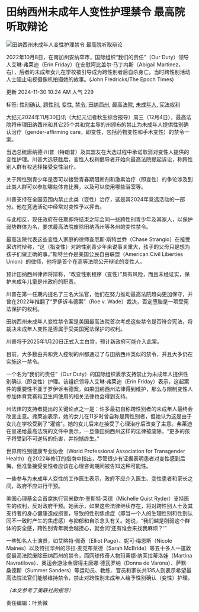 # 田纳西州未成年人变性护理禁令 最高院听取辩论

![田纳西州未成年人变性护理禁令 最高院听取辩论](https://i.epochtimes.com/assets/uploads/2024/10/id14346226-Screenshot-2024-10-07-162816-600x400.png)

2022年10月8日，在南加州安纳罕市，国际组织“我们的责任”（Our Duty）领导人艾琳‧弗莱迪（Erin Friday）在安慰阿比盖尔‧马丁内斯（Abigail Martinez，右），后者的未成年女儿在学校被引导成为跨性别者后自杀身亡。当时跨性别活动人士阻止电视摄像机拍摄她的故事。(John Fredricks/The Epoch Times)

更新 2024-11-30 10:24 AM 人气 229

标签: [性别确认](https://www.epochtimes.com/gb/tag/%E6%80%A7%E5%88%AB%E7%A1%AE%E8%AE%A4.html), [跨性别](https://www.epochtimes.com/gb/tag/%E8%B7%A8%E6%80%A7%E5%88%AB.html), [变性](https://www.epochtimes.com/gb/tag/%E5%8F%98%E6%80%A7.html), [禁令](https://www.epochtimes.com/gb/tag/%E7%A6%81%E4%BB%A4.html), [田纳西州](https://www.epochtimes.com/gb/tag/%E7%94%B0%E7%BA%B3%E8%A5%BF%E5%B7%9E.html), [最高法院](https://www.epochtimes.com/gb/tag/%E6%9C%80%E9%AB%98%E6%B3%95%E9%99%A2.html), [未成年人](https://www.epochtimes.com/gb/tag/%E6%9C%AA%E6%88%90%E5%B9%B4%E4%BA%BA.html), [宪法权利](https://www.epochtimes.com/gb/tag/%E5%AE%AA%E6%B3%95%E6%9D%83%E5%88%A9.html)

大纪元2024年11月30日讯（大纪元记者秋生综合报导）周三（12月4日），最高法院将审理田纳西州和其它25个共和党主导的州颁布的禁止为未成年人提供性别确认治疗（gender-affirming care，即变性，包括药物变性和手术变性）的禁令一案。

当选总统唐纳德‧川普（特朗普）及其盟友在大选过程中承诺取消对变性人提供的变性护理。川普大选获胜后，变性人权利倡导者开始向最高法院提起诉讼，称跨性别人群有权选择接受变性治疗。

关于跨性别青少年是否可以接受青春期阻断剂和激素治疗（即变性）的争论涉及到此类人群可以参加哪些体育比赛，以及可以使用哪些浴室等。

川普支持在全国范围内禁止此类（变性）治疗，这是其2024年竞选活动的一部分。他在竞选活动中经常对变性予以抨击。

与此相反，现任政府在任期即将结束之际会同一些跨性别青少年及其家人，以保护弱势群体为名，要求最高法院废除田纳西州等各州的变性禁令。

最高法院代表这些变性人家庭的律师查厄斯‧斯特兰乔（Chase Strangio）在接受采访时辩称，“这（指变性）对跨性别青少年来说事关重大，孩子的父母只是想为孩子们做正确的事。”斯特兰乔是美国公民自由联盟（American Civil Liberties Union）的律师，他将是首个在高等法院公开辩论的变性人。

预计田纳西州律师将辩称，“改变性别程序（变性）”具有风险，而且未经证实，保护未成年儿童是州政府的职责。

川普在第一任期内提名了三名大法官，他们在努力推动最高法院趋向更加保守，并曾在2022年推翻了“罗伊诉韦德案”（Roe v. Wade）裁决，否定堕胎是一项受宪法保护的权利。

田纳西州未成年人变性禁令案是美国最高法院首次考虑这些禁令是否符合宪法，将裁决未成年人变性是否属于受美国宪法保护的权利。

川普将于2025年1月20日正式入主白宫，预计新政府可能介入此案。

目前，大多数由共和党人控制的州都通过了与田纳西州类似的禁令，并且大多仍在实施这一禁令。

一个名为“我们的责任”（Our Duty）的国际组织表示支持禁止为未成年人提供性别确认（即变性）护理。该组织领导人艾琳‧弗莱迪（Erin Friday）表示，这起案件的重要性不亚于罗伊诉韦德案，如果田纳西州法律得到维护，那么与限制变性人参加体育竞赛和卫生间使用的相关法律也会得到支持。

州法律的支持者提出的关键论点之一是：许多最初自称跨性别者的未成年人最终会改变主意。弗莱迪表示，她的女儿在11岁时曾自称是跨性别者，但她认为这是由于女儿在学校受到了“灌输”。她的女儿后来在接受了心理治疗后改变了主意。弗莱迪在呈递给最高法院的文件中表示，一旦像田纳西州这样的法律被废除，“更多的孩子将受到不可逆转的伤害，并抱憾终生。”

世界跨性别健康专业协会（World Professional Association for Transgender Health）在2022年修订的指南中指出，尽管很少有证据表明患者对变性感到后悔，但准备接受变性者应该在心理咨询期间被告知这种可能性。

一些参与为未成年人变性的工作医生表示，政府不应介入医生、变性患者和家长之间，政府不应进行干预。

美国心理基金会首席执行官米歇尔‧奎斯特‧莱德（Michelle Quist Ryder）支持医生的权利，反对政府干预。她表示，如果这些法律继续存在，将对跨性别人士及其支持者的身心健康造成损害，导致的性别焦虑症（即当一个人的生理性别和性别认同不一致时产生的焦虑感）与抑郁和自杀念头有关。她说，“我们越是削弱这个群体的安全感，跨性别青年就会越担心，就会问‘还有谁会来找我麻烦？’”

一些知名人士演员，如艾略特‧佩奇（Elliot Page）、妮可‧梅恩斯（Nicole Maines）以及特拉华州的莎拉‧麦克布莱德（Sarah McBride）等五十多人一道敦促最高法院废除田纳西州的禁令，而网球传奇人物玛蒂娜‧纳芙拉蒂洛娃（Martina Navratilova）、奥运会游泳金牌得主唐娜‧德瓦罗纳（Donna de Varona）、萨默‧桑德斯（Summer Sanders）等运动员、教练、官员和家长共135人则表示希望最高法院法官们能够维持禁令，禁止对跨性别未成年人给予性别确认（变性）护理。

_（本文参考了美联社的报导）_

责任编辑：叶紫微